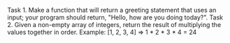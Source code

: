 Task 1. Make a function that will return a greeting statement that uses an input; your program should return, "Hello, <name> how are you doing today?".
Task 2. Given a non-empty array of integers, return the result of multiplying the values together in order. Example: 
[1, 2, 3, 4] => 1 * 2 * 3 * 4 = 24